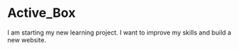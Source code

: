 # Active_Box

I am starting my new learning project. I want to improve my skills and build a new website.
